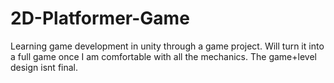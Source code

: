 # 2D-Platformer-Game
Learning game development in unity through a game project. Will turn it into a full game once I am comfortable with all the mechanics. The game+level design isnt final.
